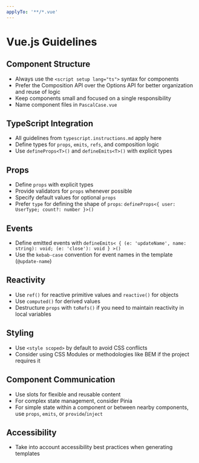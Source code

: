 ```yaml
---
applyTo: '**/*.vue'
---
```


# Vue.js Guidelines

## Component Structure

- Always use the `<script setup lang="ts">` syntax for components
- Prefer the Composition API over the Options API for better organization and reuse of logic
- Keep components small and focused on a single responsibility
- Name component files in `PascalCase.vue`

## TypeScript Integration

- All guidelines from `typescript.instructions.md` apply here
- Define types for `props`, `emits`, `refs`, and composition logic
- Use `defineProps<T>()` and `defineEmits<T>()` with explicit types

## Props

- Define `props` with explicit types
- Provide validators for `props` whenever possible
- Specify default values for optional `props`
- Prefer `type` for defining the shape of `props`: `defineProps<{ user: UserType; count?: number }>()`

## Events

- Define emitted events with `defineEmits< { (e: 'updateName', name: string): void; (e: 'close'): void } >()`
- Use the `kebab-case` convention for event names in the template (`@update-name`)

## Reactivity

- Use `ref()` for reactive primitive values and `reactive()` for objects
- Use `computed()` for derived values
- Destructure `props` with `toRefs()` if you need to maintain reactivity in local variables

## Styling

- Use `<style scoped>` by default to avoid CSS conflicts
- Consider using CSS Modules or methodologies like BEM if the project requires it

## Component Communication

- Use slots for flexible and reusable content
- For complex state management, consider Pinia
- For simple state within a component or between nearby components, use `props`, `emits`, or `provide`/`inject`

## Accessibility

- Take into account accessibility best practices when generating templates
